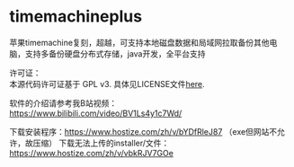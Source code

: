 # timemachineplus
苹果timemachine复刻，超越，可支持本地磁盘数据和局域网拉取备份其他电脑，支持多备份硬盘分布式存储，java开发，全平台支持

许可证：<br>
本源代码许可证基于 GPL v3.
具体见LICENSE文件[here](/LICENSE).

软件的介绍请参考我B站视频：<br>
https://www.bilibili.com/video/BV1Ls4y1c7Wd/

下载安装程序：https://www.hostize.com/zh/v/bYDfRleJ87  （exe但网站不允许，故压缩）
下载无法上传的installer/文件：https://www.hostize.com/zh/v/vbkRJV7GOe

